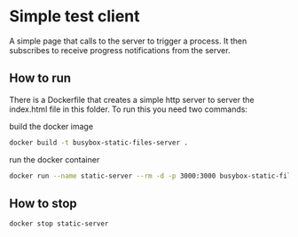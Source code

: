 # Simple test client

A simple page that calls to the server to trigger a process. It then subscribes to receive progress notifications from the server.

## How to run

There is a Dockerfile that creates a simple http server to server the index.html file in this folder.
To run this you need two commands:

build the docker image

```bash
docker build -t busybox-static-files-server .
```

run the docker container

```bash
docker run --name static-server --rm -d -p 3000:3000 busybox-static-files-server
```

## How to stop

```bash
docker stop static-server
```
